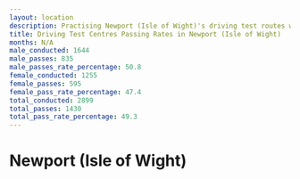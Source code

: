 ```yaml
---
layout: location
description: Practising Newport (Isle of Wight)'s driving test routes will help you become more confident in your gear-changing abilities.
title: Driving Test Centres Passing Rates in Newport (Isle of Wight)
months: N/A
male_conducted: 1644
male_passes: 835
male_passes_rate_percentage: 50.8
female_conducted: 1255
female_passes: 595
female_pass_rate_percentage: 47.4
total_conducted: 2899
total_passes: 1430
total_pass_rate_percentage: 49.3
---
```


# Newport (Isle of Wight)
